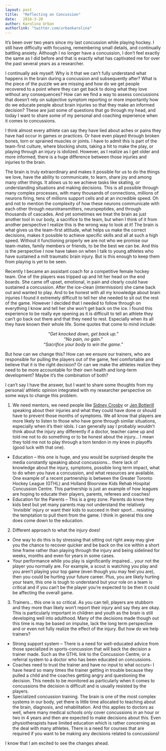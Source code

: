 ```yaml
---
layout: post
title:  "Reflecting on Concussion"
date:   2016-3-20
author: Karolina Urban
authorlink: "twitter.com/urbankarolina"
---
```



<p class="intro">It’s been over two years since my last concussion while playing hockey. I still have difficulty with focusing, remembering small details, and continually battling anxiety. Although I no longer have a concussion, I don’t feel exactly the same as I did before and that is exactly what has captivated me for over the past several years as a researcher.</p>


<p>I continually ask myself:  Why is it that we can’t fully understand what happens in the brain during a concussion and subsequently after? What is the piece of the puzzle we are missing and how do we get people recovered to a point where they can get back to doing what they love without any consequences?  How can we find a way to assess concussions that doesn’t rely on subjective symptom reporting or more importantly how do we educate people about brain injuries so that they make an informed decision? These are just some of questions that go through my head, and today I want to share some of my personal and coaching experience when it comes to concussions.</p>


<p>I think almost every athlete can say they have lied about aches or pains they have had occur in games or practices. Or have even played through broken bones, torn or sprained muscles or joints.  I have to admit this is part of the team-first culture, where blocking shots, taking a hit to make the play, or playing through an injury is idolized. However, as I realize as I get older and more informed, there is a huge difference between those injuries and injuries to the brain.</p>

<p>The brain is truly extraordinary and makes it possible for us to do the things we love, have the ability to communicate, to learn, share joy and among many other things. It allows us to we achieve tasks like skating, or understanding situations and making decisions. This is all possible through many complex processes, with many thousands of connections, millions of neurons firing, tens of millions support cells and at an incredible speed. Oh and not to mention the complexity of how these neurons communicate with each other through neurotransmitters, neuropeptides, and through thousands of cascades. And yet sometimes we treat the brain as just another tool in our body, a sacrifice to the team, but when I think of it from another perspective I realize this is the wrong way to look at it! The brain is what gives us the team-first attitude, what helps us make the correct decisions, makes it possible to achieve specific skills and all at such a high speed. Without it functioning properly we are not who we promise our team-mates, family members or friends, to be the best we can be. And this is the perspective I now have taken on when I talk to young athletes who have sustained a milt traumatic brain injury. But is this enough to keep them from playing is yet to be seen.</p>

<p>Recently I became an assistant coach for a competitive female hockey team. One of the players was tripped up and hit her head on the end boards. She came off upset, emotional, in pain and clearly could have sustained a concussion. After the ice-clean (intermission) she came back out and wanted to play. And to be honest with all my knowledge about brain injuries I found it extremely difficult to tell her she needed to sit out the rest of the game. However I decided that I needed to follow through on everything I know and tell her she won’t get back on the ice. I found this experience to be really eye opening as it is difficult to tell an athlete they can’t go back out there and that they need to rest. Especially when its all they have known their whole life. Some quotes that come to mind include:
<center><cite>“Get knocked down, get back up.”</cite></center>
<center><cite>“No pain, no gain.”</cite></center>
<center><cite>“Sacrifice your body to win the game.”</cite></center></p>

<p>But how can we change this? How can we ensure our trainers, who are responsible for pulling the players out of the game, feel comfortable and believe that it is the right decision? Or can we make the athletes realize they need to be more accountable for their own health and long-term development? Maybe it’s the combination of both?</p>

<p>I can’t say I have the answer, but I want to share some thoughts from my personal/ athletic opinion integrated with my researcher perspective on some ways to change this problem.</p>

1. We need mentors, we need people like <a href="http://www.theglobeandmail.com/sports/hockey/crosby-discusses-lengthy-recovery-road-from-concussions-safety-of-the-game/article14118504/">Sidney Crosby</a> or <a href="http://www.cbc.ca/sports/hockey/alarmingly-high-concussion-rate-in-women-s-game-1.748095">Jen Botterill</a> speaking about their injuries and what they could have done or should have to prevent those months of symptoms. We all know that players are more likely to listen to those who have gone through similar situations, especially when it’s their idols. I can generally say I probably wouldn’t think about the injury any differently if a doctor, teacher came up and told me not to do something or to be honest about the injury… I mean they told me not to play through a torn tendon in my knee in playoffs (good luck with that one).
  * Education – this one is huge, and you would be surprised despite the media constantly speaking about concussions… there lack of knowledge about the injury, symptoms, possible long term impact, what to do when you have a concussion, and what resources are available. One example of a recent partnership is between the Greater Toronto Hockey League (GTHL) and Holland Bloorview Kids Rehab Hospital Concussion Centre.
This partnership is just an example of how leagues are hoping to educate their players, parents, referees and coaches!
  * Education for the Parents – This is a grey zone. Parents do know they kids best but yet many parents may not understand the relatively ‘invisible’ injury or want their kids to succeed in their sport… resisting the temptation to pull them from the game. I think in general this one does come down to the education.
2.	Different approach to what the injury does!
  * One way to do this is by stressing that sitting out right away may give you the chance to recover quicker and be back on the ice within a short time frame rather than playing through the injury and being sidelined for weeks, months and even for years in some cases.
  * Your performance while you play is significantly impaired… your not the player you normally are. For example, a scout is watching you play and you aren’t playing your top game (even though you may feel you are), then you could be hurting your future career. Plus, you are likely hurting your team, this one is tough to understand but your role on a team is critical and if you can’t be the player you’re expected to be then it could be affecting the overall game.
3.	Trainers… this one is so critical. As you can tell, players are stubborn and they more than likely won’t report their injury and say they are okay. This is particularly important in children and youth as the brain is still developing well into adulthood. Many of the decisions made though out this time is may be based on impulse, lack the long term perspective and or even not fully realize the effect of the injury. But how do we help trainers?
  * Strong support system – There is a need for well-educated advice from those specialized in sports-concussion that will back the decision a trainer made. Such as the GTHL link to the Concussion Centre, or a referral system to a doctor who has been educated on concussions.
  * Coaches need to trust the trainer and have no input to what occurs– I have heard so many times the trainer getting in trouble because they pulled a child and the coaches getting angry and questioning the decision. This needs to be monitored as particularly when it comes to concussions the decision is difficult and is usually resisted by the players.
  * Specialized concussion training. The brain is one of the most complex systems in our body, yet there is little time allocated to teaching about the brain, diagnosis, and rehabilitation. And this applies to doctors as well, where many medical schools only cover concussions in an hour or two in 4 years and then are expected to make decisions about this. Even physiotherapists have limited education which is rather concerning as the deal with many athletes. There is a need for courses that are required if you want to be making any decisions related to concussions!

<p>I know that I am excited to see the changes ahead.</p>
